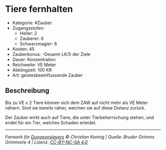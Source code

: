 # Tiere fernhalten

- Kategorie: #Zauber
- Zugangsstufen:
  - Heiler: 2
  - Zauberer: 6
  - Schwarzmagier: 8
- Kosten: 45
- Zauberbonus: -Gesamt-LK/5 der Ziele
- Dauer: Konzentration
- Reichweite: VE Meter
- Abklingzeit: 100 KR
- Art: geistesbeeinflussende Zauber

## Beschreibung

Bis zu VE x 2 Tiere können sich dem ZAW auf nicht mehr als VE Meter nähern. Sind sie bereits näher, weichen sie auf diese Distanz zurück.

Der Zauber wirkt auch auf Tiere, die unter Tierbeherrschung stehen, und endet für ein Tier, welches Schaden erleidet.

---

_Fanwerk für [Dungeonslayers](https://www.dungeonslayers.net/) © Christian Kennig | Quelle: Bruder Grimms Grimmoire 4 | Lizenz: [CC-BY-NC-SA 4.0](https://creativecommons.org/licenses/by-nc-sa/4.0/deed.de)_
